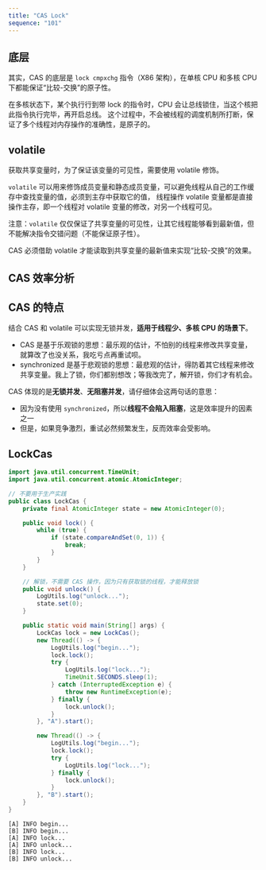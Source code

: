 ```yaml
---
title: "CAS Lock"
sequence: "101"
---
```


## 底层

其实，CAS 的底层是 `lock cmpxchg` 指令（X86 架构），在单核 CPU 和多核 CPU 下都能保证“比较-交换”的原子性。

在多核状态下，某个执行行到带 lock 的指令时，CPU 会让总线锁住，当这个核把此指令执行完毕，再开启总线。
这个过程中，不会被线程的调度机制所打断，保证了多个线程对内存操作的准确性，是原子的。

## volatile

获取共享变量时，为了保证该变量的可见性，需要使用 volatile 修饰。

`volatile` 可以用来修饰成员变量和静态成员变量，可以避免线程从自己的工作缓存中查找变量的值，必须到主存中获取它的值，
线程操作 volatile 变量都是直接操作主存，即一个线程对 volatile 变量的修改，对另一个线程可见。

注意：`volatile` 仅仅保证了共享变量的可见性，让其它线程能够看到最新值，但不能解决指令交错问题（不能保证原子性）。

CAS 必须借助 volatile 才能读取到共享变量的最新值来实现“比较-交换”的效果。

## CAS 效率分析

## CAS 的特点

结合 CAS 和 volatile 可以实现无锁并发，**适用于线程少、多核 CPU 的场景下**。

- CAS 是基于乐观锁的思想：最乐观的估计，不怕别的线程来修改共享变量，就算改了也没关系，我吃亏点再重试呗。
- synchronized 是基于悲观锁的思想：最悲观的估计，得防着其它线程来修改共享变量。我上了锁，你们都别想改；等我改完了，解开锁，你们才有机会。

CAS 体现的是**无锁并发**、**无阻塞并发**，请仔细体会这两句话的意思：

- 因为没有使用 `synchronized`，所以**线程不会陷入阻塞**，这是效率提升的因素之一
- 但是，如果竞争激烈，重试必然频繁发生，反而效率会受影响。

## LockCas

```java
import java.util.concurrent.TimeUnit;
import java.util.concurrent.atomic.AtomicInteger;

// 不要用于生产实践
public class LockCas {
    private final AtomicInteger state = new AtomicInteger(0);

    public void lock() {
        while (true) {
            if (state.compareAndSet(0, 1)) {
                break;
            }
        }
    }

    // 解锁，不需要 CAS 操作，因为只有获取锁的线程，才能释放锁
    public void unlock() {
        LogUtils.log("unlock...");
        state.set(0);
    }

    public static void main(String[] args) {
        LockCas lock = new LockCas();
        new Thread(() -> {
            LogUtils.log("begin...");
            lock.lock();
            try {
                LogUtils.log("lock...");
                TimeUnit.SECONDS.sleep(1);
            } catch (InterruptedException e) {
                throw new RuntimeException(e);
            } finally {
                lock.unlock();
            }
        }, "A").start();

        new Thread(() -> {
            LogUtils.log("begin...");
            lock.lock();
            try {
                LogUtils.log("lock...");
            } finally {
                lock.unlock();
            }
        }, "B").start();
    }
}
```

```text
[A] INFO begin...
[B] INFO begin...
[A] INFO lock...
[A] INFO unlock...
[B] INFO lock...
[B] INFO unlock...
```
